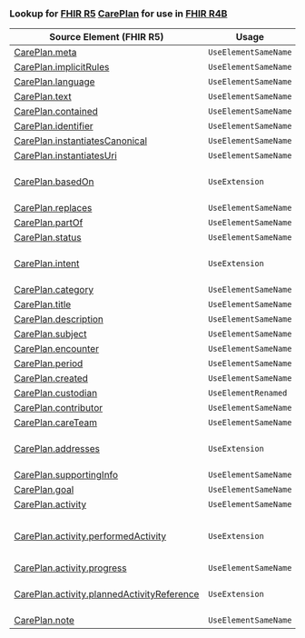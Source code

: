 ### Lookup for [FHIR R5](https://hl7.org/fhir/R5/) [CarePlan](https://hl7.org/fhir/R5/CarePlan.html) for use in [FHIR R4B](https://hl7.org/fhir/R4B/)

| Source Element (FHIR R5) | Usage | Target |
| -------------- | ----- | ------ |
| [CarePlan.meta](https://hl7.org/fhir/R5/CarePlan.html#resource) | `UseElementSameName` | [CarePlan.meta](https://hl7.org/fhir/R4B/CarePlan.html#resource) |
| [CarePlan.implicitRules](https://hl7.org/fhir/R5/CarePlan.html#resource) | `UseElementSameName` | [CarePlan.implicitRules](https://hl7.org/fhir/R4B/CarePlan.html#resource) |
| [CarePlan.language](https://hl7.org/fhir/R5/CarePlan.html#resource) | `UseElementSameName` | [CarePlan.language](https://hl7.org/fhir/R4B/CarePlan.html#resource) |
| [CarePlan.text](https://hl7.org/fhir/R5/CarePlan.html#resource) | `UseElementSameName` | [CarePlan.text](https://hl7.org/fhir/R4B/CarePlan.html#resource) |
| [CarePlan.contained](https://hl7.org/fhir/R5/CarePlan.html#resource) | `UseElementSameName` | [CarePlan.contained](https://hl7.org/fhir/R4B/CarePlan.html#resource) |
| [CarePlan.identifier](https://hl7.org/fhir/R5/CarePlan.html#resource) | `UseElementSameName` | [CarePlan.identifier](https://hl7.org/fhir/R4B/CarePlan.html#resource) |
| [CarePlan.instantiatesCanonical](https://hl7.org/fhir/R5/CarePlan.html#resource) | `UseElementSameName` | [CarePlan.instantiatesCanonical](https://hl7.org/fhir/R4B/CarePlan.html#resource) |
| [CarePlan.instantiatesUri](https://hl7.org/fhir/R5/CarePlan.html#resource) | `UseElementSameName` | [CarePlan.instantiatesUri](https://hl7.org/fhir/R4B/CarePlan.html#resource) |
| [CarePlan.basedOn](https://hl7.org/fhir/R5/CarePlan.html#resource) | `UseExtension` | [http://hl7.org/fhir/5.0/StructureDefinition/extension-CarePlan.basedOn](StructureDefinition-ext-R5-CarePlan.basedOn.html) |
| [CarePlan.replaces](https://hl7.org/fhir/R5/CarePlan.html#resource) | `UseElementSameName` | [CarePlan.replaces](https://hl7.org/fhir/R4B/CarePlan.html#resource) |
| [CarePlan.partOf](https://hl7.org/fhir/R5/CarePlan.html#resource) | `UseElementSameName` | [CarePlan.partOf](https://hl7.org/fhir/R4B/CarePlan.html#resource) |
| [CarePlan.status](https://hl7.org/fhir/R5/CarePlan.html#resource) | `UseElementSameName` | [CarePlan.status](https://hl7.org/fhir/R4B/CarePlan.html#resource) |
| [CarePlan.intent](https://hl7.org/fhir/R5/CarePlan.html#resource) | `UseExtension` | [http://hl7.org/fhir/5.0/StructureDefinition/extension-CarePlan.intent](StructureDefinition-ext-R5-CarePlan.intent.html) |
| [CarePlan.category](https://hl7.org/fhir/R5/CarePlan.html#resource) | `UseElementSameName` | [CarePlan.category](https://hl7.org/fhir/R4B/CarePlan.html#resource) |
| [CarePlan.title](https://hl7.org/fhir/R5/CarePlan.html#resource) | `UseElementSameName` | [CarePlan.title](https://hl7.org/fhir/R4B/CarePlan.html#resource) |
| [CarePlan.description](https://hl7.org/fhir/R5/CarePlan.html#resource) | `UseElementSameName` | [CarePlan.description](https://hl7.org/fhir/R4B/CarePlan.html#resource) |
| [CarePlan.subject](https://hl7.org/fhir/R5/CarePlan.html#resource) | `UseElementSameName` | [CarePlan.subject](https://hl7.org/fhir/R4B/CarePlan.html#resource) |
| [CarePlan.encounter](https://hl7.org/fhir/R5/CarePlan.html#resource) | `UseElementSameName` | [CarePlan.encounter](https://hl7.org/fhir/R4B/CarePlan.html#resource) |
| [CarePlan.period](https://hl7.org/fhir/R5/CarePlan.html#resource) | `UseElementSameName` | [CarePlan.period](https://hl7.org/fhir/R4B/CarePlan.html#resource) |
| [CarePlan.created](https://hl7.org/fhir/R5/CarePlan.html#resource) | `UseElementSameName` | [CarePlan.created](https://hl7.org/fhir/R4B/CarePlan.html#resource) |
| [CarePlan.custodian](https://hl7.org/fhir/R5/CarePlan.html#resource) | `UseElementRenamed` | [CarePlan.author](https://hl7.org/fhir/R4B/CarePlan.html#resource) |
| [CarePlan.contributor](https://hl7.org/fhir/R5/CarePlan.html#resource) | `UseElementSameName` | [CarePlan.contributor](https://hl7.org/fhir/R4B/CarePlan.html#resource) |
| [CarePlan.careTeam](https://hl7.org/fhir/R5/CarePlan.html#resource) | `UseElementSameName` | [CarePlan.careTeam](https://hl7.org/fhir/R4B/CarePlan.html#resource) |
| [CarePlan.addresses](https://hl7.org/fhir/R5/CarePlan.html#resource) | `UseExtension` | [http://hl7.org/fhir/5.0/StructureDefinition/extension-CarePlan.addresses](StructureDefinition-ext-R5-CarePlan.addresses.html) |
| [CarePlan.supportingInfo](https://hl7.org/fhir/R5/CarePlan.html#resource) | `UseElementSameName` | [CarePlan.supportingInfo](https://hl7.org/fhir/R4B/CarePlan.html#resource) |
| [CarePlan.goal](https://hl7.org/fhir/R5/CarePlan.html#resource) | `UseElementSameName` | [CarePlan.goal](https://hl7.org/fhir/R4B/CarePlan.html#resource) |
| [CarePlan.activity](https://hl7.org/fhir/R5/CarePlan.html#resource) | `UseElementSameName` | [CarePlan.activity](https://hl7.org/fhir/R4B/CarePlan.html#resource) |
| [CarePlan.activity.performedActivity](https://hl7.org/fhir/R5/CarePlan.html#resource) | `UseExtension` | [http://hl7.org/fhir/5.0/StructureDefinition/extension-CarePlan.activity.performedActivity](StructureDefinition-ext-R5-CarePlan.ac.performedActivity.html) |
| [CarePlan.activity.progress](https://hl7.org/fhir/R5/CarePlan.html#resource) | `UseElementSameName` | [CarePlan.activity.progress](https://hl7.org/fhir/R4B/CarePlan.html#resource) |
| [CarePlan.activity.plannedActivityReference](https://hl7.org/fhir/R5/CarePlan.html#resource) | `UseExtension` | [http://hl7.org/fhir/5.0/StructureDefinition/extension-CarePlan.activity.plannedActivityReference](StructureDefinition-ext-R5-CarePlan.ac.pCP.html) |
| [CarePlan.note](https://hl7.org/fhir/R5/CarePlan.html#resource) | `UseElementSameName` | [CarePlan.note](https://hl7.org/fhir/R4B/CarePlan.html#resource) |
